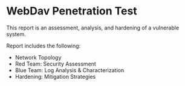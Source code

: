 # WebDav Penetration Test

This report is an assessment, analysis, and hardening of a vulnerable system.

Report includes the following:
* Network Topology
* Red Team: Security Assessment
* Blue Team: Log Analysis & Characterization
* Hardening: Mitigation Strategies


